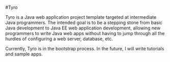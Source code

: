 #Tyro

Tyro is a Java web application project template targeted at intermediate Java programmers. The intended goal is to be a stepping stone from basic Java development to Java EE web application development, allowing new programmers to write Java web apps without having to jump through all the hurdles of configuring a web server, database, etc.

Currently, Tyro is in the bootstrap process. In the future, I will write tutorials and sample apps.
